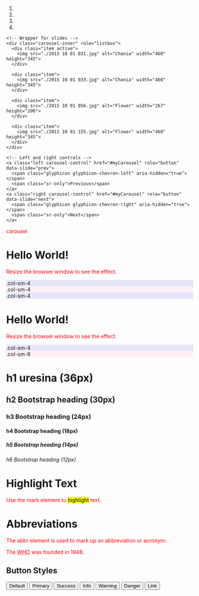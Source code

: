 <!DOCTYPE html>
<html lang="ja">
<head>
  <title>Bootstrap Example</title>
  <meta charset="utf-8">
  <meta name="viewport" content="width=device-width, initial-scale=1">
  <link rel="stylesheet" href="http://maxcdn.bootstrapcdn.com/bootstrap/3.3.5/css/bootstrap.min.css">
  <script src="https://ajax.googleapis.com/ajax/libs/jquery/1.11.3/jquery.min.js"></script>
  <script src="http://maxcdn.bootstrapcdn.com/bootstrap/3.3.5/js/bootstrap.min.js"></script>
  <style>
  .carousel-inner > .item > img,
  .carousel-inner > .item > a > img {
      width: 70%;
      margin: auto;
  }
  p{color:red};
  p{font-size: 60px};
    </style>
</head>
<body>

<div class="container">
  <br>
  <div id="myCarousel" class="carousel slide" data-ride="carousel">
    <!-- Indicators -->
    <ol class="carousel-indicators">
      <li data-target="#myCarousel" data-slide-to="0" class="active"></li>
      <li data-target="#myCarousel" data-slide-to="1"></li>
      <li data-target="#myCarousel" data-slide-to="2"></li>
      <li data-target="#myCarousel" data-slide-to="3"></li>
    </ol>

    <!-- Wrapper for slides -->
    <div class="carousel-inner" role="listbox">
      <div class="item active">
        <img src="./2015 10 01 031.jpg" alt="Chania" width="460" height="345">
      </div>

      <div class="item">
        <img src="./2015 10 01 033.jpg" alt="Chania" width="460" height="345">
      </div>
    
      <div class="item">
        <img src="./2015 10 01 056.jpg" alt="Flower" width="267" height="200">
      </div>

      <div class="item">
        <img src="./2015 10 01 155.jpg" alt="Flower" width="460" height="345">
      </div>
    </div>

    <!-- Left and right controls -->
    <a class="left carousel-control" href="#myCarousel" role="button" data-slide="prev">
      <span class="glyphicon glyphicon-chevron-left" aria-hidden="true"></span>
      <span class="sr-only">Previous</span>
    </a>
    <a class="right carousel-control" href="#myCarousel" role="button" data-slide="next">
      <span class="glyphicon glyphicon-chevron-right" aria-hidden="true"></span>
      <span class="sr-only">Next</span>
    </a>
  </div>
</div>
<p>carousel</p>
<div class="container-fluid">
  <h1>Hello World!</h1>
  <p>Resize the browser window to see the effect.</p>
  <div class="row">
    <div class="col-sm-4" style="background-color:lavender;">.col-sm-4</div>
    <div class="col-sm-4" style="background-color:lavenderblush;">.col-sm-4</div>
    <div class="col-sm-4" style="background-color:lavender;">.col-sm-4</div>
  </div>
</div>
<div class="container-fluid">
  <h1>Hello World!</h1>
  <p>Resize the browser window to see the effect.</p>
  <div class="row">
    <div class="col-sm-4" style="background-color:lavender;">.col-sm-4</div>
    <div class="col-sm-8" style="background-color:lavenderblush;">.col-sm-8</div>
  </div>
<div class="container">
  <h1>h1 uresina (36px)</h1>
  <h2>h2 Bootstrap heading (30px)</h2>
  <h3>h3 Bootstrap heading (24px)</h3>
  <h4>h4 Bootstrap heading (18px)</h4>
  <h5>h5 Bootstrap heading (14px)</h5>
  <h6>h6 Bootstrap heading (12px)</h6>
</div>
</div>
<div class="container">
  <h1>Highlight Text</h1>
  <p>Use the mark element to <mark>highlight</mark> text.</p>
</div>
<div class="container">
  <h1>Abbreviations</h1>
  <p>The abbr element is used to mark up an abbreviation or acronym:</p>
  <p>The <abbr title="World Health Organization">WHO</abbr> was founded in 1948.</p>
</div>
<div class="container">
  <h2>Button Styles</h2>
  <button type="button" class="btn btn-default">Default</button>
  <button type="button" class="btn btn-primary">Primary</button>
  <button type="button" class="btn btn-success">Success</button>
  <button type="button" class="btn btn-info">Info</button>
  <button type="button" class="btn btn-warning">Warning</button>
  <button type="button" class="btn btn-danger">Danger</button>
  <button type="button" class="btn btn-link">Link</button>
</div>
</body>
</html>

